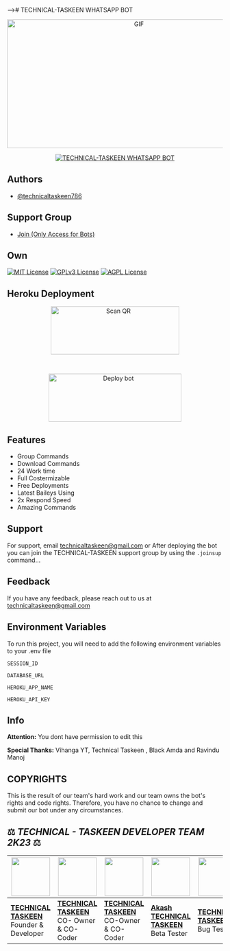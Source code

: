 
--># TECHNICAL-TASKEEN WHATSAPP BOT

<p align = center>   <img src="https://telegra.ph/file/0df571fc27016d768acd2.jpg" alt="GIF" width="600" height="300"/> </p>

<p align  = center> <a href="#"><img title="TECHNICAL-TASKEEN WHATSAPP BOT" src="https://img.shields.io/badge/TECHNICAL TASKEEN WhatsApp Bot-green?colorA=%23ff0000&colorB=%23017e40&style=for-the-badge"></a> </p>


## Authors

- [@technicaltaskeen786](https://www.github.com/darkalphaxteam)

## Support Group

- [Join (Only Access for Bots) ](https://chat.whatsapp.com/LtQfPse7NtQAgTd0NonWfd)

## Own

[![MIT License](https://img.shields.io/badge/License-MIT-green.svg)](https://choosealicense.com/licenses/mit/)
[![GPLv3 License](https://img.shields.io/badge/License-GPL%20v3-yellow.svg)](https://opensource.org/licenses/)
[![AGPL License](https://img.shields.io/badge/license-AGPL-blue.svg)](http://www.gnu.org/licenses/agpl-3.0)


## Heroku Deployment

<p align = center > <a href="https://gpt-qr-code.onrender.com/cyber-x"><img align="center" src="https://i.imgur.com/dzPTA6u.png" alt="Scan QR" height="112" width="300" /></a> </p> <br>
<p align = center > <a href="https://heroku.com/deploy?template=https://github.com/Taskeenbaloch/TaskeenBaloch" target="blank"><img align="center" src="https://i.imgur.com/6rs61MY.png" alt="Deploy bot" height="112" width="310" /></a> </p>



## Features

- Group Commands
- Download Commands
- 24 Work time
- Full Costermizable
- Free Deployments
- Latest Baileys Using
- 2x Respond Speed
- Amazing Commands


## Support

For support, email technicaltaskeen@gmail.com or After deploying the bot you can join the TECHNICAL-TASKEEN support group by using the `.joinsup` command…


## Feedback

If you have any feedback, please reach out to us at technicaltaskeen@gmail.com


## Environment Variables

To run this project, you will need to add the following environment variables to your .env file

`SESSION_ID`

`DATABASE_URL`

`HEROKU_APP_NAME`

`HEROKU_API_KEY`






## Info

**Attention:** You dont have permission to edit this

**Special Thanks:** Vihanga YT, Technical Taskeen , Black Amda and Ravindu Manoj 

## COPYRIGHTS 

This is the result of our team's hard work and our team owns the bot's rights and code rights. Therefore, you have no chance to change and submit our bot under any circumstances.


## ⚖️  *TECHNICAL - TASKEEN DEVELOPER TEAM* *2K23*  ⚖️

| <a href="https://github.com/Taskeenbaloch/TaskeenBaloch"><img src="https://telegra.ph/file/0df571fc27016d768acd2.jpg" width=90 height=90></a> | <a href="https://github.com/Taskeenbaloch/TaskeenBaloch"><img src="https://telegra.ph/file/0df571fc27016d768acd2.jpg" width=90 height=90></a> | <a href="https://github.com/Taskeenbaloch/TaskeenBaloch"><img src="https://telegra.ph/file/0df571fc27016d768acd2.jpg" width=90 height=90></a> | <a href="https://github.com/Taskeenbaloch/TaskeenBaloch"><img src="https://telegra.ph/file/0df571fc27016d768acd2.jpg" width=90 height=90></a> | <a href="https://github.com/nandundilhara"><img src="https://telegra.ph/file/0df571fc27016d768acd2.jpg" width=90 height=90></a> | <a href="https://github.com/Tharushaa2004"><img src="https://telegra.ph/file/0df571fc27016d768acd2.jpg" width=90 height=90></a> |
|---|---|---|---|---|---|
| **[TECHNICAL TASKEEN](https://github.com/Taskeenbaloch/TaskeenBaloch/)**</br>Founder & Developer</br> | **[TECHNICAL TASKEEN](https://github.com/Taskeenbaloch/TaskeenBaloch)**</br>CO- Owner & CO-Coder</br> | **[TECHNICAL TASKEEN](https://github.com/Taskeenbaloch/TaskeenBaloch)**</br> CO-Owner & CO-Coder</br> | **[Akash TECHNICAL TASKEEN](https://github.com/Taskeenbaloch/TaskeenBaloch)**</br> Beta Tester | **[TECHNICAL TASKEEN](https://github.com/Taskeenbaloch/TaskeenBaloch)**</br> Bug Tester | **[TECHNICAL TASKEEN](https://github.com/Taskeenbaloch/TaskeenBaloch)**</br> Bug Tester |

